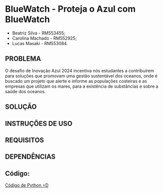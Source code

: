 # BlueWatch - Proteja o Azul com BlueWatch

- Beatriz Silva - RM553455;
- Carolina Machado - RM552925;
- Lucas Masaki - RM553084.

## PROBLEMA
O desafio de Inovação Azul 2024 incentiva nós estudantes a contribuírem para soluções que promovam uma gestão sustentável dos oceanos, onde é buscado um projeto que alerte e informe as populações costeiras e as empresas que utilizam os mares, para a existência de substâncias e sobre a saúde dos oceanos.

## SOLUÇÃO


## INSTRUÇÕES DE USO

## REQUISITOS

## DEPENDÊNCIAS

## Código:
<a href="./blueWatch.ipynb">Código de Python =D</a>